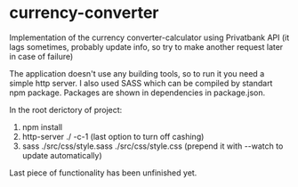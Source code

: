 # currency-converter

Implementation of the currency converter-calculator using Privatbank API (it lags sometimes, probably update info, so try to make another request later in case of failure)

The application doesn't use any building tools, so to run it you need a simple http server. I also used SASS which can be compiled by standart npm package. 
Packages are shown in dependencies in package.json.

In the root derictory of project:

1. npm install
2. http-server ./ -c-1 (last option to turn off cashing)
3. sass ./src/css/style.sass  ./src/css/style.css (prepend it with --watch to update automatically) 

Last piece of functionality has been unfinished yet.

